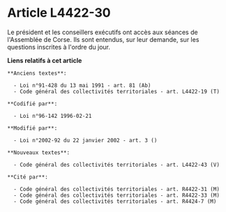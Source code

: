 # Article L4422-30

Le président et les conseillers exécutifs ont accès aux séances de l'Assemblée de Corse. Ils sont entendus, sur leur demande,
sur les questions inscrites à l'ordre du jour.

**Liens relatifs à cet article**

	**Anciens textes**:

	  - Loi n°91-428 du 13 mai 1991 - art. 81 (Ab)
	  - Code général des collectivités territoriales - art. L4422-19 (T)

	**Codifié par**:

	  - Loi n°96-142 1996-02-21

	**Modifié par**:

	  - Loi n°2002-92 du 22 janvier 2002 - art. 3 ()

	**Nouveaux textes**:

	  - Code général des collectivités territoriales - art. L4422-43 (V)

	**Cité par**:

	  - Code général des collectivités territoriales - art. R4422-31 (M)
	  - Code général des collectivités territoriales - art. R4422-33 (M)
	  - Code général des collectivités territoriales - art. R4424-7 (M)
